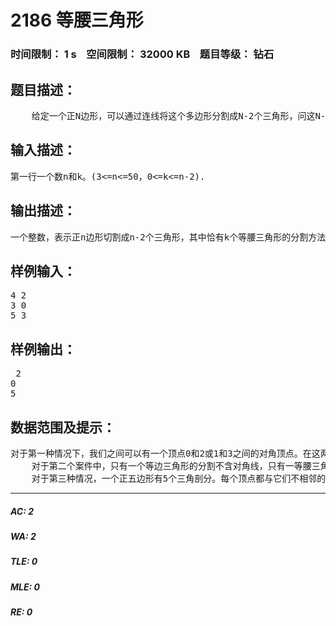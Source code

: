 # 2186 等腰三角形   
### 时间限制： 1 s&nbsp;&nbsp;&nbsp;&nbsp;空间限制： 32000 KB&nbsp;&nbsp;&nbsp;&nbsp;题目等级： 钻石  
## 题目描述：  

<pre>
    给定一个正N边形，可以通过连线将这个多边形分割成N-2个三角形，问这N-2个三角形中恰有k个等腰三角形的分割方法有多少？这个值可能很大，输出对9397取模的结果。
</pre>
  
  
## 输入描述：  

<pre>
第一行一个数n和k。(3<=n<=50，0<=k<=n-2).
</pre>
  
  
## 输出描述：  

<pre>
一个整数，表示正n边形切割成n-2个三角形，其中恰有k个等腰三角形的分割方法，结果模9397。
</pre>
  
  
## 样例输入：  

<pre>
4 2
3 0
5 3
</pre>
  
  
## 样例输出：  

<pre>
 2
0
5
</pre>
  
  
## 数据范围及提示：  

<pre>
对于第一种情况下，我们之间可以有一个顶点0和2或1和3之间的对角顶点。在这两种情况下，有2个等腰的三角形。  
    对于第二个案件中，只有一个等边三角形的分割不含对角线，只有一等腰三角形（多边形本身）。  
    对于第三种情况，一个正五边形有5个三角剖分。每个顶点都与它们不相邻的两点连接。
</pre>
  
  
***  

##### AC: 2  
##### WA: 2  
##### TLE: 0  
##### MLE: 0  
##### RE: 0  
